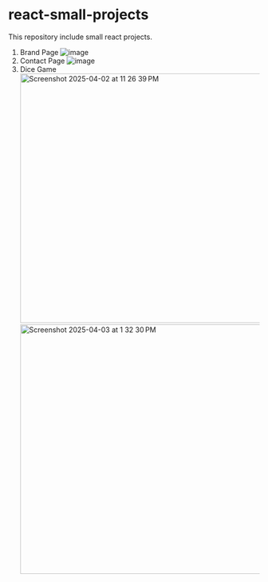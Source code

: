 # react-small-projects
This repository include small react projects. 
1. Brand Page
![image](https://github.com/user-attachments/assets/fdca19d1-8c37-4261-a7e7-22e2d9714474)
2. Contact Page
![image](https://github.com/user-attachments/assets/6a949c3a-7432-4174-b412-a75d8bdd7454)
3. Dice Game
<img width="500" alt="Screenshot 2025-04-02 at 11 26 39 PM" src="https://github.com/user-attachments/assets/b3c94ba0-c5f4-405c-b9aa-797fa2f01640" />  <img width="500" alt="Screenshot 2025-04-03 at 1 32 30 PM" src="https://github.com/user-attachments/assets/01f1a330-05bd-409c-8b50-f0d367a679e1" />

